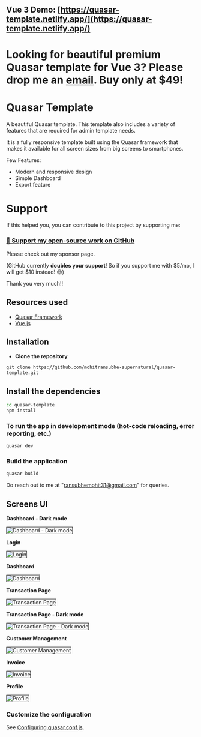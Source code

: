 ## Vue 3 Demo: [https://quasar-template.netlify.app/](https://quasar-template.netlify.app/)


# Looking for beautiful premium Quasar template for Vue 3? Please drop me an [email](mailto:ransubhemohit31@gmail.com). Buy only at <b>$49</b>!

# Quasar Template

A beautiful Quasar template. This template also includes a variety of features that are required for admin
template needs.

It is a fully responsive template built using the Quasar framework that makes it available for all screen sizes from big
screens to smartphones.

Few Features:

* Modern and responsive design
* Simple Dashboard
* Export feature

# Support

If this helped you, you can contribute to this project by supporting me:

### [💜 Support my open-source work on GitHub](https://github.com/sponsors/mohitransubhe-supernatural)

Please check out my sponsor page.

(GitHub currently **doubles your support**! So if you support me with $5/mo, I will get $10 instead! 😉)

Thank you very much!!

## Resources used

* [Quasar Framework](https://quasar.dev/)
* [Vue.js](https://vuejs.org/)

## Installation

* **Clone the repository**

```
git clone https://github.com/mohitransubhe-supernatural/quasar-template.git
```

## Install the dependencies

```bash
cd quasar-template
npm install
```

### To run the app in development mode (hot-code reloading, error reporting, etc.)

```bash
quasar dev
```

### Build the application

```bash
quasar build
```

Do reach out to me at "ransubhemohit31@gmail.com" for queries.

## Screens UI

**Dashboard - Dark mode**
<p float="left">
<img src="https://quasar-template.netlify.app/dark_dashboard.png" border="1" alt="Dashboard - Dark mode"
        title="Dashboard - Dark mode"  />
</p>

**Login**
<p float="left">
<img src="https://quasar-template.netlify.app/login.png" border="1" alt="Login"
        title="Login"  />
</p>

**Dashboard**
<p float="left">
<img src="https://quasar-template.netlify.app/dashboard.png" border="1" alt="Dashboard"
	title="Dashboard"  />
</p>

**Transaction Page**
<p float="left">
<img src="https://quasar-template.netlify.app/transaction_page.png" border="1" alt="Transaction Page"
	title="Transaction Page"  />
</p>

**Transaction Page - Dark mode**
<p float="left">
<img src="https://quasar-template.netlify.app/dark_transaction_page.png" border="1" alt="Transaction Page - Dark mode"
	title="Transaction Page - Dark mode"  />
</p>

**Customer Management**
<p float="left">
<img src="https://quasar-template.netlify.app/manage_customers.png" border="1" alt="Customer Management"
	title="Customer Management"  />
</p>

**Invoice**
<p float="left">
<img src="https://quasar-template.netlify.app/invoice_page.png" border="1" alt="Invoice"
	title="Invoice"  />
</p>

**Profile**
<p float="left">
<img src="https://quasar-template.netlify.app/profile_page.png" border="1" alt="Profile"
	title="Profile"  />
</p>

### Customize the configuration

See [Configuring quasar.conf.js](https://quasar.dev/quasar-cli/quasar-conf-js).
